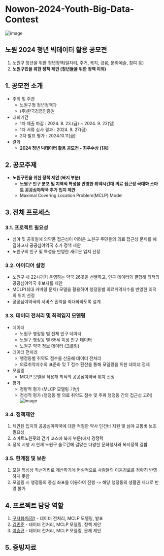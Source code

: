 # Nowon-2024-Youth-Big-Data-Contest
![image](https://github.com/user-attachments/assets/2c984a49-9a2e-454a-a649-0af823c40168)

## 노원 2024 청년 빅데이터 활용 공모전
1) 노원구 청년을 위한 청년정책(일자리, 주거, 복지, 금융, 문화예술, 참여 등) <br>
2) **노원구민을 위한 정책 제안 (청년들을 위한 정책 이외)**

## 1. 공모전 소개
* 주최 및 주관
  * 노원구청 청년정책과
  * (주)한국경영인증원
* 대회기간
  * 1차 제출 마감 :  2024. 8. 23.(금) ~ 2024. 9. 22(일)
  * 1차 서류 심사 결과 : 2024. 9. 27(금)
  * 2차 발표 평가 : 2024.10.11(금)
* 결과
  * **2024 청년 빅데이터 활용 공모전 - 최우수상 (1등)**
## 2. 공모주제
- **노원구민을 위한 정책 제안 (복지 부분)**
  - **노원구 인구 분포 및 지역적 특성을 반영한 취약시간대 의료 접근성 극대화 스마트 공공심야약국 추가 입지 제안** <br> 
  - Maximal Covering Location Problem(MCLP) Model

## 3. 전체 프로세스
### 3.1. 프로젝트 필요성
* 심야 및 공휴일에 의약품 접근성이 어려운 노원구 주민들의 의료 접근성 문제를 해결하고자 공공심야약국 추가 정책 제안
* 노원구의 인구 및 특성을 반영한 새로운 입지 선정
### 3.2. 아이디어 설명
* 노원구 내 22시까지 운영하는 약국 26곳을 선별하고, 인구 데이터와 결합해 최적의 공공심야약국 후보지를 제안
* MCLP(최대 커버링 문제) 모델을 활용하여 행정동별 의료취약지수를 반영한 최적의 위치 선정
* 공공심야약국의 서비스 권역을 최대화하도록 설계
### 3.3. 데이터 전처리 및 최적입지 모델링
* 데이터
  * 노원구 행정동 별 전체 인구 데이터
  * 노원구 행정동 별 65세 이상 인구 데이터
  * 노원구 약국 정보 데이터 (크롤링)
* 데이터 전처리
  * 행정동별 취약도 점수를 산출해 데이터 전처리
  * 의료취약지수의 표준화 및 T 점수 환산을 통해 모델링을 위한 데이터 정제
* 모델링
  * MCLP 모델을 적용해 최적의 공공심야약국 위치 선정
* 평가
  * 정량적 평가 (MLCP 모델링 기반)
  * 정성적 평가 (행정동 별 의료 취약도 점수 및 주위 행정동 간의 접근성 고려)
 ![image](https://github.com/user-attachments/assets/08122d82-0bdd-4e8f-b9b0-2d3bedc9a83c)

### 3.4. 정책제안
1. 제안된 입지의 공공심야약국에 대한 적절한 약사 인건비 지원 및 심야 교통비 보조 필요성
2. 스마트노원핏의 걷기 코스에 복지 부문)에서 경쟁력
2. 정책 시행 시 현재 노원구 슬로건에 걸맞는 다양한 문화행사와 복지정책 결합
### 3.5. 한게점 및 보완
1. 모델 특성상 직선거리로 계산하기에 현실적으로 사람들의 이동경로를 정확히 반영하지 못함
2. 모델링 시 행정동의 중심 좌표를 이용하여 진행 -> 해당 행정동의 생활권 제대로 반영 불가
## 4. 프로젝트 담당 역할
1. [구자협(팀장)](https://github.com/koojahyeob) - 데이터 전처리, MCLP 모델링, 발표
2. [김민준](https://github.com/mouseeater) - 데이터 전처리, MCLP 모델링, 정책 제안
3. [이승규](https://github.com/SeungGGyu) - 데이터 전처리, MCLP 모델링, 문제 제안

## 5. 증빙자료
